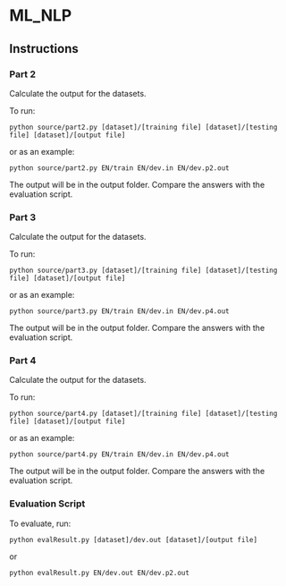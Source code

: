 # ML_NLP

## Instructions

### Part 2 

Calculate the output for the datasets. 

To run: 

    python source/part2.py [dataset]/[training file] [dataset]/[testing file] [dataset]/[output file]

or as an example: 

    python source/part2.py EN/train EN/dev.in EN/dev.p2.out

The output will be in the output folder. Compare the answers with the evaluation script.

### Part 3

Calculate the output for the datasets. 

To run: 

    python source/part3.py [dataset]/[training file] [dataset]/[testing file] [dataset]/[output file]

or as an example: 

    python source/part3.py EN/train EN/dev.in EN/dev.p4.out

The output will be in the output folder. Compare the answers with the evaluation script.
  
  
### Part 4

Calculate the output for the datasets. 

To run: 

    python source/part4.py [dataset]/[training file] [dataset]/[testing file] [dataset]/[output file]

or as an example: 

    python source/part4.py EN/train EN/dev.in EN/dev.p4.out

The output will be in the output folder. Compare the answers with the evaluation script.
      
    
### Evaluation Script

To evaluate, run:

    python evalResult.py [dataset]/dev.out [dataset]/[output file]
    
or

    python evalResult.py EN/dev.out EN/dev.p2.out
